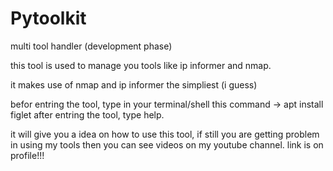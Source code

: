 # Pytoolkit
multi tool handler (development phase)


this tool is used to manage you tools like ip informer and nmap.


it makes use of nmap and ip informer the simpliest (i guess)



befor entring the tool, type in your terminal/shell this command -> apt install figlet
after entring the tool, type help.

it will give you a idea on how to use this tool, if still you are getting problem in using my tools then you can see videos on my youtube channel.
link is on profile!!!
